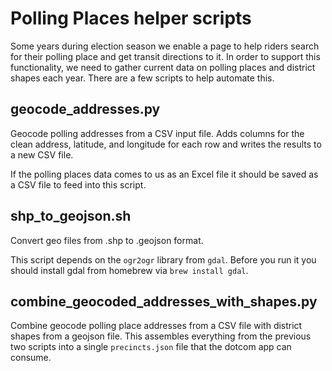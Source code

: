 # Polling Places helper scripts

Some years during election season we enable a page to help riders search for their polling place and get transit directions to it. In order to support this functionality, we need to gather current data on polling places and district shapes each year. There are a few scripts to help automate this.

## geocode_addresses.py

Geocode polling addresses from a CSV input file. Adds columns for the clean
address, latitude, and longitude for each row and writes the results to a new CSV file.

If the polling places data comes to us as an Excel file it should be saved as a CSV file to feed into this script.

## shp_to_geojson.sh

Convert geo files from .shp to .geojson format.

This script depends on the `ogr2ogr` library from `gdal`. Before you run it you should install gdal from homebrew via `brew install gdal`.

## combine_geocoded_addresses_with_shapes.py

Combine geocode polling place addresses from a CSV file with district shapes from a geojson file. This assembles everything from the previous two scripts into a single `precincts.json` file that the dotcom app can consume.
